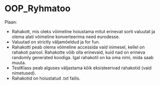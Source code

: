 # OOP_Ryhmatoo
Plaan:
* Rahakott, mis oleks võimeline hoiustama mitut erinevat sorti valuutat ja olema alati võimeline konverteerima need eurodesse.
* Valuutad on strictly väljamõeldud ja for fun.
* Rahakotti peab olema võimeline accessida vaid inimesel, kellel on rahakoti parool. Rahakotte võib olla erinevaid,
  kuid nad on erineva randomly generated koodiga. Igal rahakotil on ka oma nimi, mida saab muuta.
* TestKlass peab alguses väljastama kõik eksisteerivad rahakotid (vaid nimetused).
* Rahakotid on hoiustatud .txt failis.

